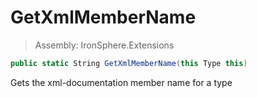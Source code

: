 ﻿

# GetXmlMemberName

> Assembly: IronSphere.Extensions

```csharp
public static String GetXmlMemberName(this Type this)
```

Gets the xml-documentation member name for a type

